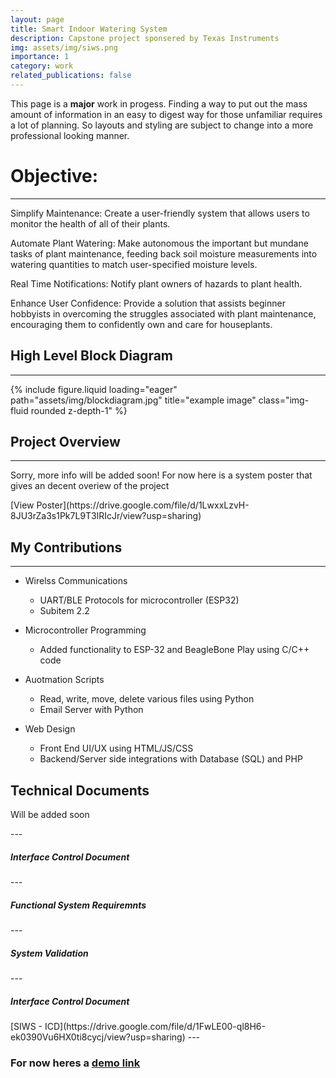 ```yaml
---
layout: page
title: Smart Indoor Watering System
description: Capstone project sponsered by Texas Instruments
img: assets/img/siws.png
importance: 1
category: work
related_publications: false
---
```


This page is a **major** work in progess. Finding a way to put out the mass amount of information in an easy to digest way for those unfamiliar requires a lot of planning. So layouts and styling are subject to change into a more professional looking manner. 

# Objective: 
---
<p>
Simplify Maintenance: Create a user-friendly system that allows users to monitor the health of all of their plants. 
</p>
<p>
Automate Plant Watering: Make autonomous the important but mundane tasks of plant maintenance, feeding back soil moisture measurements into watering quantities to match user-specified moisture levels. 
</p>
<p>
Real Time Notifications: Notify plant owners of hazards to plant health. 
</p>
<p>
Enhance User Confidence: Provide a solution that assists beginner hobbyists in overcoming the struggles associated with plant maintenance, encouraging them to confidently own and care for houseplants.
</p>

## High Level Block Diagram
---
<div class="row">
    <div class="col-sm mt-3 mt-md-0">
        {% include figure.liquid loading="eager" path="assets/img/blockdiagram.jpg" title="example image" class="img-fluid rounded z-depth-1" %}
    </div>
</div>
<p></p>

## Project Overview
---
<p> Sorry, more info will be added soon! For now here is a system poster that gives an decent overiew of the project </p>
[View Poster](https://drive.google.com/file/d/1LwxxLzvH-8JU3rZa3s1Pk7L9T3lRIcJr/view?usp=sharing)
<p></p>

## My Contributions
---
* Wirelss Communications
  * UART/BLE Protocols for microcontroller (ESP32)
  * Subitem 2.2

* Microcontroller Programming
  * Added functionality to ESP-32 and BeagleBone Play using  C/C++ code

* Auotmation Scripts
  * Read, write, move, delete various files using Python
  * Email Server with Python

* Web Design
  * Front End UI/UX using HTML/JS/CSS
  * Backend/Server side integrations with Database (SQL) and PHP

<p></p>

## Technical Documents
<p>Will be added soon</p>
---

<h5>Interface Control Document</h5> 
---
<h5>Functional System Requiremnts</h5> 
---
<h5> System Validation</h5>
---
<h5>Interface Control Document</h5> 
[SIWS - ICD](https://drive.google.com/file/d/1FwLE00-ql8H6-ek0390Vu6HX0ti8cycj/view?usp=sharing)
---


### For now heres a [demo link](https://youtu.be/FH7ltv5X_BM?si=BqQHeCpQRMQLn-dq)
